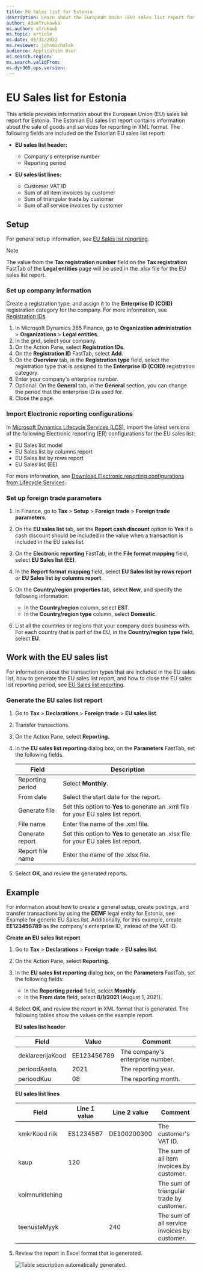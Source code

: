 ```yaml
---
title: EU Sales list for Estonia
description: Learn about the European Union (EU) sales list report for Estonia, including outlines on setup and how to work with the EU sales list.
author: AdamTrukawka
ms.author: atrukawk
ms.topic: article
ms.date: 05/31/2022
ms.reviewer: johnmichalak
audience: Application User
ms.search.region: 
ms.search.validFrom: 
ms.dyn365.ops.version: 
---
```


# EU Sales list for Estonia

This article provides information about the European Union (EU) sales list report for Estonia. The Estonian EU sales list report contains information about the sale of goods and services for reporting in XML format. The following fields are included on the Estonian EU sales list report:

- **EU sales list header:**
    
    - Company's enterprise number
    - Reporting period

-   **EU sales list lines:**
    
    -  Customer VAT ID
    -  Sum of all item invoices by customer
    -  Sum of triangular trade by customer
    -  Sum of all service invoices by customer

## Setup

For general setup information, see [EU Sales list reporting](../europe/emea-eu-sales-list.md#prerequisites).

> [!NOTE] 
> The value from the **Tax registration number** field on the **Tax registration** FastTab of the **Legal entities** page will be used in the .xlsx file for the EU sales list report.

### Set up company information

Create a registration type, and assign it to the **Enterprise ID (COID)** registration category for the company. For more information, see [Registration IDs](../europe/emea-registration-ids.md).

1. In Microsoft Dynamics 365 Finance, go to **Organization administration** > **Organizations** > **Legal entities**.
2. In the grid, select your company.
3. On the Action Pane, select **Registration IDs**.
4. On the **Registration ID** FastTab, select **Add**.
5. On the **Overview** tab, in the **Registration type** field, select the registration type that is assigned to the **Enterprise ID (COID)** registration category.
6. Enter your company's enterprise number.
7. Optional: On the **General** tab, in the **General** section, you can change the period that the enterprise ID is used for.
8. Close the page.

### Import Electronic reporting configurations

In [Microsoft Dynamics Lifecycle Services (LCS)](https://lcs.dynamics.com/Logon/Index), import the latest versions of the following Electronic reporting (ER) configurations for the EU sales list:

- EU Sales list model
- EU Sales list by columns report
- EU Sales list by rows report
- EU Sales list (EE)

For more information, see [Download Electronic reporting configurations from Lifecycle Services](../../../fin-ops-core/dev-itpro/analytics/download-electronic-reporting-configuration-lcs.md).

### Set up foreign trade parameters

1. In Finance, go to **Tax** > **Setup** > **Foreign trade** > **Foreign trade parameters**.
2. On the **EU sales list** tab, set the **Report cash discount** option to **Yes** if a cash discount should be included in the value when a transaction is included in the EU sales list.
3. On the **Electronic reporting** FastTab, in the **File format mapping** field, select **EU Sales list (EE)**.
4. In the **Report format mapping** field, select **EU Sales list by rows report** or **EU Sales list by columns report**.
5. On the **Country/region properties** tab, select **New**, and specify the following information:
    
    - In the **Country/region** column, select **EST**.
    - In the **Country/region type** column, select **Domestic**.

6. List all the countries or regions that your company does business with. For each country that is part of the EU, in the **Country/region type** field, select **EU**.

## Work with the EU sales list

For information about the transaction types that are included in the EU sales list, how to generate the EU sales list report, and how to close the EU sales list reporting period, see [EU Sales list reporting](../europe/emea-eu-sales-list.md#working-with-the-esl).

### Generate the EU sales list report

1. Go to **Tax** > **Declarations** > **Foreign trade** > **EU sales list**.
2. Transfer transactions.
3. On the Action Pane, select **Reporting**.
4. In the **EU sales list reporting** dialog box, on the **Parameters** FastTab, set the following fields.

    | Field            | Description                                                                         |
    |------------------|-------------------------------------------------------------------------------------|
    | Reporting period | Select **Monthly**.                                                                 |
    | From date        | Select the start date for the report.                                               |
    | Generate file    | Set this option to **Yes** to generate an .xml file for your EU sales list report.  |
    | File name        | Enter the name of the .xml file.                                                    |
    | Generate report  | Set this option to **Yes** to generate an .xlsx file for your EU sales list report. |
    | Report file name | Enter the name of the .xlsx file.                                                   |

5. Select **OK**, and review the generated reports.

## Example

For information about how to create a general setup, create postings, and transfer transactions by using the **DEMF** legal entity for Estonia, see Example for generic EU Sales list. Additionally, for this example, create **EE123456789** as the company's enterprise ID, instead of the VAT ID.

**Create an EU sales list report**

1. Go to **Tax** > **Declarations** > **Foreign trade** > **EU sales list**.
2. On the Action Pane, select **Reporting**.
3. In the **EU sales list reporting** dialog box, on the **Parameters** FastTab, set the following fields:
    
    - In the **Reporting period** field, select **Monthly**.
    - In the **From date** field, select **8/1/2021** (August 1, 2021).

4. Select **OK**, and review the report in XML format that is generated. The following tables show the values on the example report.

    **EU sales list header**

    | Field            | Value       | Comment                          |
    |------------------|-------------|----------------------------------|
    | deklareerijaKood | EE123456789 | The company's enterprise number. |
    | perioodAasta     | 2021        | The reporting year.              |
    | perioodKuu       | 08          | The reporting month.             |

    **EU sales list lines**

    | Field          | Line 1 value | Line 2 value | Comment                                      |
    |----------------|--------------|--------------|----------------------------------------------|
    | kmkrKood riik  | ES1234567    | DE100200300  | The customer's VAT ID.                       |
    | kaup           | 120          |    &nbsp;    | The sum of all item invoices by customer.    |
    | kolmnurktehing | &nbsp;       |    &nbsp;    | The sum of triangular trade by customer.     |
    | teenusteMyyk   | &nbsp;       | 240          | The sum of all service invoices by customer. |

5.  Review the report in Excel format that is generated.

    ![Table sescription automatically generated.](../media/EUSL-est.png)
